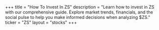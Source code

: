 +++
title = "How To Invest In ZS"
description = "Learn how to invest in ZS with our comprehensive guide. Explore market trends, financials, and the social pulse to help you make informed decisions when analyzing $ZS."
ticker = "ZS"
layout = "stocks"
+++

